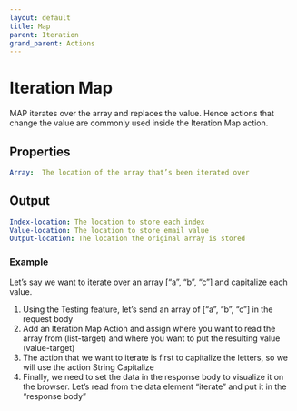 ```yaml
---
layout: default
title: Map
parent: Iteration
grand_parent: Actions
---
```

# Iteration Map
MAP iterates over the array and replaces the value.  Hence actions that change the value are commonly used inside the Iteration Map action.

## Properties
```yaml
Array:  The location of the array that’s been iterated over
```

## Output
```yaml
Index-location: The location to store each index
Value-location: The location to store email value
Output-location: The location the original array is stored
```

### Example
Let’s say we want to iterate over an array [“a”, “b”, “c”] and capitalize each value.

1. Using the Testing feature, let’s send an array of [“a”, “b”, “c”] in the request body
2. Add an Iteration Map Action and assign where you want to read the array from (list-target) and where you want to put the resulting value (value-target)
3. The action that we want to iterate is first to capitalize the letters, so we will use the action String Capitalize
4. Finally, we need to set the data in the response body to visualize it on the browser.  Let’s read from the data element “iterate” and put it in the “response body”
